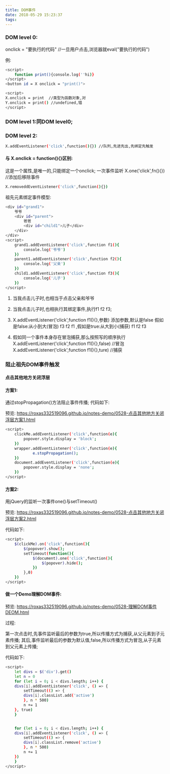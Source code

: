 ```yaml
---
title: DOM事件
date: 2018-05-29 15:23:37
tags:
---
```

### DOM level 0: 

onclick = "要执行的代码"  //一旦用户点击,浏览器就eval("要执行的代码")

例:
``` bash 
<script>
    function print(){console.log(''hi)}
</script>
<button id = X onclick = "print()">
```
``` bash
<script>
X.onclick = print  //类型为函数对象,对
Y.onclick = print() //undefined,错
</script>
```

### DOM level 1:同DOM level0;

### DOM level 2:
```bash
X.addEventListener('click',function(){}) //队列,先进先出,先绑定先触发
```
#### 与 X.onclick = function(){}区别:
这是一个属性,是唯一的,只能绑定一个onclick;
一次事件监听 X.one('click',fn(){}) //添加后移除事件

``` bash
X.removeddEventListener('click',function(){})
```
祖先元素绑定事件模型:
``` bash            
<div id="grand1">
    爷爷
    <div id="parent">
        爸爸
        <div id="child1">儿子</div>
    </div>
</div>
<script>
    grand1.addEventListener('click',function f1(){
        console.log('爷爷')
    })
    parent1.addEventListener('click',function f2(){
        console.log('父亲')
    })
    child1.addEventListener('click',function f3(){
        console.log('儿子')
    })
</script>
```
1.  当我点击儿子时,也相当于点击父亲和爷爷
2.  当我点击儿子时,也相执行其绑定事件,执行f1 f2 f3;
3.  X.addEventListener('click',function f1(){},参数)
    添加参数,默认是false
    假如是false:从小到大(冒泡) f3 f2 f1 ,假如是true:从大到小(捕获) f1 f2 f3

4.   假如同一个事件本身存在冒泡捕获,那么按照写的顺序执行
     X.addEventListener('click',function f1(){},false) //冒泡
     X.addEventListener('click',function f1(){},ture) //捕获
   

### 阻止祖先DOM事件触发

#### 点击其他地方关闭浮层

#### 方案1:
通过stopPropagation()方法阻止事件传播;
代码如下:

预览:
https://roxas332519096.github.io/notes-demo/0528-点击其他地方关闭浮层方案1.html


```bash
<script>
    clickMe.addEventListener('click',function(e){
        popover.style.display = 'block';
    })
    wrapper.addEventListener('click',function(e){
            e.stopPropagation();
    })
    document.addEventListener('click',function(e){
        popover.style.display = 'none';
    })
</script>
```

#### 方案2:
用jQuery的监听一次事件one()与setTimeout()

预览:
https://roxas332519096.github.io/notes-demo/0528-点击其他地方关闭浮层方案2.html

代码如下:

``` bash
<script>
    $(clickMe).on('click',function(){
        $(popover).show();
        setTimeout(function(){
            $(document).one('click',function(){
                $(popover).hide();
            })
        },0)
    })
</script>
```

#### 做一个Demo理解DOM事件:

预览:
https://roxas332519096.github.io/notes-demo/0528-理解DOM事件DEOM.html


过程:

第一次点击时,先事件监听最后的参数为true,所以传播方式为捕获,从父元素到子元素传播;
其后,事件监听最后的参数为默认值,false,所以传播方式为冒泡,从子元素到父元素上传播;

代码如下:

``` bash
<script>
    let divs = $('div').get()
    let n = 0
    for (let i = 0; i < divs.length; i++) {
    divs[i].addEventListener('click', () => {
        setTimeout(() => {
        divs[i].classList.add('active')
        }, n * 500)
        n += 1
    }, true)
    }


    for (let i = 0; i < divs.length; i++) {
    divs[i].addEventListener('click', () => {
        setTimeout(() => {
        divs[i].classList.remove('active')
        }, n * 500)
        n += 1
    })
    }
</script>
```
